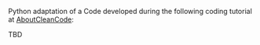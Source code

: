 Python adaptation of a Code developed during the following coding tutorial at [AboutCleanCode](https://www.youtube.com/channel/UCQuMnhieoyiWRQTFazgKXMg):

TBD
